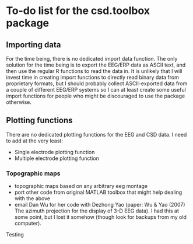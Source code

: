 # To-do list for the csd.toolbox package

## Importing data

For the time being, there is no dedicated import data function. The only solution for the time being is to export the EEG/ERP data as ASCII text, and then use the regular R functions to read the data in. It is unlikely that I will invest time in creating import functions to directly read binary data from proprietary formats, but I should probably collect ASCII-exported data from a couple of different EEG/ERP systems so I can at least create some useful import functions for people who might be discouraged to use the package otherwise.

## Plotting functions

There are no dedicated plotting functions for the EEG and CSD data. I need to add at the very least:

* Single electrode plotting function
* Multiple electrode plotting function

### Topographic maps

* topographic maps based on any arbitrary eeg montage
* port other code from original MATLAB toolbox that might help dealing with the above
* email Dan Wu for her code with Dezhong Yao (paper: Wu & Yao (2007) The azimuth projection for the display of 3-D EEG data). I had this at some point, but I lost it somehow (though look for backups from my old computer).


Testing
